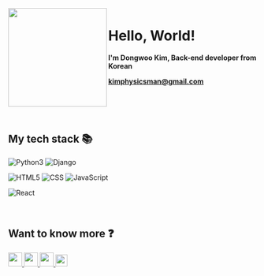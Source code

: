 <img src="https://www.notion.so/image/https%3A%2F%2Fs3-us-west-2.amazonaws.com%2Fsecure.notion-static.com%2F1b03f877-bd9f-4ba0-a853-7800c060f7a0%2FKakaoTalk_20220421_181112013.jpg?table=block&id=0868a217-f712-492c-bbdd-c88fd67c2907&spaceId=18a55a3f-2515-4f20-9f7f-04187576573f&width=2000&userId=f65f0c54-5dc8-4f1b-acf4-e4d6d5c93a82&cache=v2" width="200px;" align="left" />
<h1>Hello, World!</h1>

**I'm Dongwoo Kim, Back-end developer from Korean**

**kimphysicsman@gmail.com**


<br />
<br />

<br />
<h2> My tech stack 📚 </h2>

![Python3](https://img.shields.io/badge/-Python3-8C8C8C?style=for-the-badge&logo=python&logoColor=ffffff)
![Django](https://img.shields.io/badge/-Django-092e20?style=for-the-badge&logo=django&logoColor=ffffff)


![HTML5](https://img.shields.io/badge/-HTML5-F05032?style=for-the-badge&logo=html5&logoColor=ffffff)
![CSS](https://img.shields.io/badge/-CSS-007ACC?style=for-the-badge&logo=css)
![JavaScript](https://img.shields.io/badge/-JavaScript-%23F7DF1C?style=for-the-badge&logo=javascript&logoColor=000000&labelColor=%23F7DF1C&color=%23FFCE5A)

![React](https://img.shields.io/badge/-React-222222?style=for-the-badge&logo=react)
<!-- ![Git](https://img.shields.io/badge/-Git-F05032?style=for-the-badge&logo=git&logoColor=ffffff) -->
<!-- ![Docker](https://img.shields.io/badge/-Docker-46a2f1?style=for-the-badge&logo=docker&logoColor=ffffff) -->


<br />
<h2> Want to know more ❓ </h2>

<a href="https://www.notion.so/kimphysicsman/PROFILE-6bf254d419af4910b776c111efb371e4">
 <img src="https://img.shields.io/badge/-Profile-8AC926?style=for-the-badge" height="28px" />
</a>
<a href="https://velog.io/@kimphysicsman">
 <img src="https://user-images.githubusercontent.com/68724828/185885678-8f619bfa-1160-4bb4-a026-f758a4014f82.png" height="28px" />
</a>
<a href="https://github.com/kimphysicsman">
 <img src="https://user-images.githubusercontent.com/68724828/185908612-22f4d219-78a7-4de7-bb02-deecaa63bffa.png" height="28px" />
</a>
<a href="https://www.youtube.com/channel/UCdnXRtn_xnRWzZxUGY0yyWg">
 <img src="https://user-images.githubusercontent.com/1569988/159397141-21463bc2-2acf-416b-aa15-235664556f34.png" height="24px" />
</a>
